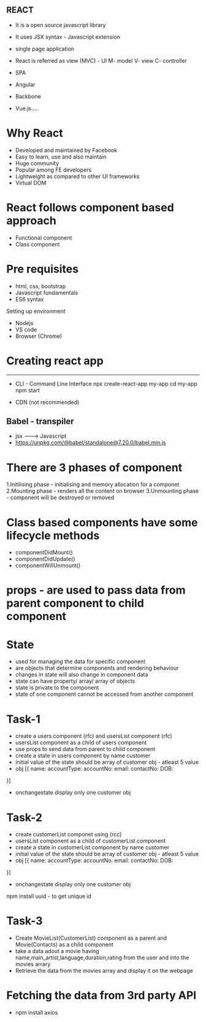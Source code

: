## REACT
- It is a open source javascript library
- It uses JSX syntax - Javascript extension
- single page application 
- React is referred as view (MVC) - UI
M- model
V- view
C- controller

- SPA
- Angular
- Backbone
- Vue.js.....

# Why React
- Developed and maintained by Facebook
- Easy to learn, use and also maintain
- Huge community
- Popular among FE developers
- Lightweight as compared to other UI frameworks
- Virtual DOM


# React follows component based approach
- Functional component
- Class component


# Pre requisites 
- html, css, bootstrap
- Javascript fundamentals
- ES6 syntax


Setting up environment
- Nodejs
- VS code
- Browser (Chrome)

# Creating react app
 - ----------------- 
 - CLI - Command Line Interface 
 npx create-react-app my-app
 cd my-app
 npm start

- CDN (not recommended)
<script crossorigin src="https://unpkg.com/react@18/umd/react.development.js"></script>
<script crossorigin src="https://unpkg.com/react-dom@18/umd/react-dom.development.js"></script>


Babel - transpiler
------------------- 
- jsx ---> Javascript
- https://unpkg.com/@babel/standalone@7.20.0/babel.min.js


# There are 3 phases of component
1.Initilising phase - initialising and memory allocation for a componet
2.Mounting phase - renders all the content on browser
3.Unmounting phase - component will be destroyed or removed

# Class based components have some lifecycle methods 
- componentDidMount() 
- componentDidUpdate()
- componentWillUnmount()


# props - are used to pass data from parent component to child component

# State
- used for managing the data for specific component
- are objects that determine components and rendering behaviour
- changes in state will also change in component data
- state can have property/ array/ array of objects
- state is private to the component
- state of one component cannot be accessed from another component


# Task-1
- create a users component (rfc)  and usersList component (rfc)
- usersList component as a child of users component
- use props to send data from parent to child component
- create a state in users component by name customer
- initial value of the state should be array of customer obj - atleast 5 value
- obj [{
    name:
    accountType:
    accountNo:
    email:
    contactNo:
    DOB:

}]

- onchangestate display only one customer obj

# Task-2
- create customerList componet using (rcc)
- usersList component as a child of customerList component
- create a state in customerList component by name customer
- initial value of the state should be array of customer obj - atleast 5 value
- obj [{
    name:
    accountType:
    accountNo:
    email:
    contactNo:
    DOB:

}]
- onchangestate display only one customer obj


npm install uuid - to get unique id

 
# Task-3

- Create MovieList(CustomerList) component as a parent and  Movie(Contacts) as a child component
- take a data adout a movie having name,main_artist,language,duration,rating from the user and into the movies arrary
- Retrieve the data from the movies array and display it on the webpage

# Fetching the data from 3rd party API

- npm install axios